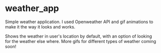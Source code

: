 # weather_app

Simple weather application. I used Openweather API and gif animations to make it the way it looks and works.

Shows the weather in user's location by default, with an option of looking for the weather else where.
More gifs for different types of weather coming soon!
